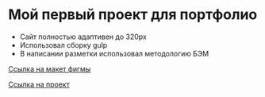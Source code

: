 # Мой первый проект для портфолио

* Cайт полностью адаптивен до 320px
* Использовал сборку gulp
* В написании разметки использовал методологию БЭМ

[Ссылка на макет фигмы](https://www.figma.com/design/1LamkEB8JhPB0DLekEW0oR/Responsive-Landing-Page-Design-%7C-Website-Home-Page-Design-%7C-Agency-Website-UI-Design-(Community)?node-id=1-2&t=0OVYnM4ciIQtJgNc-1)

[Ссылка на проект](https://madnessll.github.io/1-project/)
